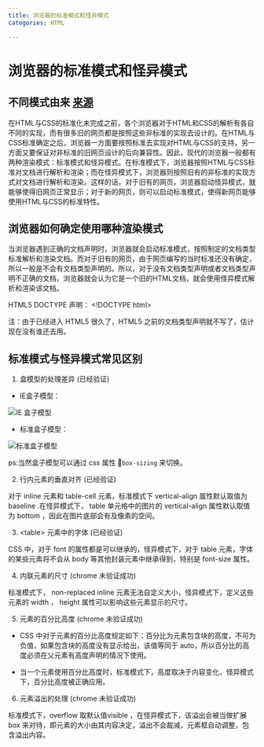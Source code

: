 ```yaml
---
title: 浏览器的标准模式和怪异模式
categories: HTML

---
```


# 浏览器的标准模式和怪异模式

## 不同模式由来 [来源](https://www.jianshu.com/p/dcab7cde8c04)

在HTML与CSS的标准化未完成之前，各个浏览器对于HTML和CSS的解析有各自不同的实现，而有很多旧的网页都是按照这些非标准的实现去设计的。在HTML与CSS标准确定之后，浏览器一方面要按照标准去实现对HTML与CSS的支持，另一方面又要保证对非标准的旧网页设计的后向兼容性。因此，现代的浏览器一般都有两种渲染模式：标准模式和怪异模式。在标准模式下，浏览器按照HTML与CSS标准对文档进行解析和渲染；而在怪异模式下，浏览器则按照旧有的非标准的实现方式对文档进行解析和渲染。这样的话，对于旧有的网页，浏览器启动怪异模式，就能够使得旧网页正常显示；对于新的网页，则可以启动标准模式，使得新网页能够使用HTML与CSS的标准特性。

## 浏览器如何确定使用哪种渲染模式

当浏览器遇到正确的文档声明时，浏览器就会启动标准模式，按照制定的文档类型标准解析和渲染文档。而对于旧有的网页，由于网页编写的当时标准还没有确定，所以一般是不会有文档类型声明的。所以，对于没有文档类型声明或者文档类型声明不正确的文档，浏览器就会认为它是一个旧的HTML文档，就会使用怪异模式解析和渲染该文档。

HTML5 DOCTYPE 声明： \<!DOCTYPE html\>

注：由于已经进入 HTML5 很久了，HTML5 之前的文档类型声明就不写了，估计现在没有谁还去用。

## 标准模式与怪异模式常见区别

1. 盒模型的处理差异 (已经验证)

+ IE盒子模型：

![IE 盒子模型](./assets/iebox.png)

+ 标准盒子模型：

![标准盒子模型](./assets/box.png)

ps:当然盒子模型可以通过 css 属性 `box-sizing` 来切换。

2. 行内元素的垂直对齐 (已经验证)

对于 inline 元素和 table-cell 元素，标准模式下 vertical-align 属性默认取值为 baseline .在怪异模式下， table 单元格中的图片的 vertical-align 属性默认取值为 bottom ，因此在图片底部会有及像素的空间。

3. \<table> 元素中的字体 (已经验证)

CSS 中，对于 font 的属性都是可以继承的，怪异模式下，对于 table 元素，字体的某些元素将不会从 body 等其他封装元素中继承得到，特别是 font-size 属性。


4. 内联元素的尺寸 (chrome 未验证成功)

标准模式下， non-replaced inline 元素无法自定义大小，怪异模式下，定义这些元素的 width ， height 属性可以影响这些元素显示的尺寸。

5. 元素的百分比高度 (chrome 未验证成功)

+ CSS 中对于元素的百分比高度规定如下：百分比为元素包含块的高度，不可为负值，如果包含块的高度没有显示给出，该值等同于 auto，所以百分比的高度必须在父元素有高度声明的情况下使用。

+ 当一个元素使用百分比高度时，标准模式下，高度取决于内容变化，怪异模式下，百分比高度被正确应用。

6. 元素溢出的处理 (chrome 未验证成功)

标准模式下，overflow 取默认值visible ，在怪异模式下，该溢出会被当做扩展 box 来对待，即元素的大小由其内容决定，溢出不会裁减，元素框自动调整，包含溢出内容。

